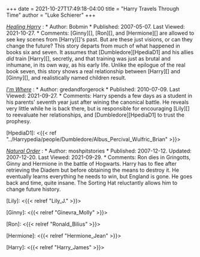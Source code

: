 +++
date = 2021-10-27T17:49:18-04:00
title = "Harry Travels Through Time"
author = "Luke Schierer"
+++

_[Healing Harry][HH1]_
:   * Author: Bobmin
    * Published: 2007-05-07. Last Viewed: 2021-10-27.
	* Comments: [Ginny][], [Ron][], and [Hermione][] are allowed to see key
	  scenes from [Harry][]'s past. But are these just visions, or can they
	  change the future?  This story departs from much of what happened in
	  books six and seven. It assumes that [Dumbledore][HpediaD1] and his
	  allies *did* train [Harry][], secretly, and that training was just as
	  brutal and inhumane, in its own way, as his early life. Unlike the
	  epilogue of the real book seven, this story shows a real relationship
	  between [Harry][] and [Ginny][], and realistically named children result.

_[I'm Where][GAFRIW1]_
:   * Author: gredandforgerock
    * Published: 2010-07-09. Last Viewed: 2021-09-27.
    * Comments: Harry spends a few days as a student in his parents' seventh
      year just after wining the canonical battle.  He reveals very little while
      he is back there, but is responsible for encouraging
	  [Lily][] to reevaluate her relationships, and [Dumbledore][HpediaD1] to
	  trust the prophesy. 

[HpediaD1]: <{{< ref "../Harrypedia/people/Dumbledore/Albus_Percival_Wulfric_Brian" >}}>

 _[Natural Order](https://www.fanfiction.net/s/3942400)_
:   * Author: moshpitstories
    * Published: 2007-12-12. Updated: 2007-12-20. Last Viewed: 2021-09-29.
    * Comments: Ron dies in Gringotts, Ginny and Hermione in the battle of
      Hogwarts.  Harry has to flee after retrieving the Diadem but before
      obtaining the means to destroy it.  He eventually learns everything he
      needs to win, but England is gone.  He goes back and time, quite insane.
      The Sorting Hat reluctantly allows him to change future history. 

[HH1]: https://bobmin.fanficauthors.net/Healing_Harry

[GAFRIW1]: https://www.fanfiction.net/s/6126906

[Lily]: <{{< relref "Lily_J." >}}>

[Ginny]: <{{< relref "Ginevra_Molly" >}}>

[Ron]: <{{< relref "Ronald_Bilius" >}}>

[Hermione]: <{{< relref "Hermione_Jean" >}}>

[Harry]: <{{< relref "Harry_James" >}}>

